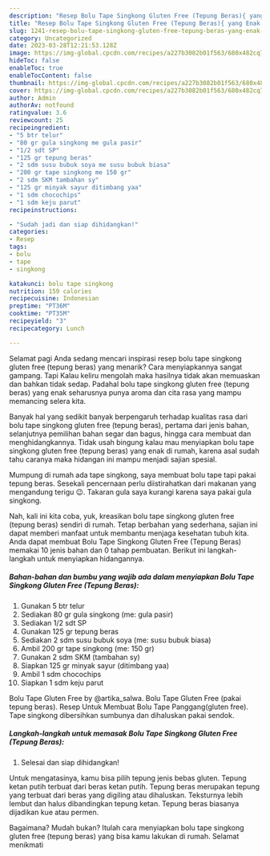```yaml
---
description: "Resep Bolu Tape Singkong Gluten Free (Tepung Beras){ yang Enak Banget,  Menu Buat lebaran"
title: "Resep Bolu Tape Singkong Gluten Free (Tepung Beras){ yang Enak Banget,  Menu Buat lebaran"
slug: 1241-resep-bolu-tape-singkong-gluten-free-tepung-beras-yang-enak-banget-menu-buat-lebaran
category: Uncategorized
date: 2023-03-28T12:21:53.128Z
image: https://img-global.cpcdn.com/recipes/a227b3082b01f563/680x482cq70/bolu-tape-singkong-gluten-free-tepung-beras-foto-resep-utama.jpg
hideToc: false
enableToc: true
enableTocContent: false
thumbnail: https://img-global.cpcdn.com/recipes/a227b3082b01f563/680x482cq70/bolu-tape-singkong-gluten-free-tepung-beras-foto-resep-utama.jpg
cover: https://img-global.cpcdn.com/recipes/a227b3082b01f563/680x482cq70/bolu-tape-singkong-gluten-free-tepung-beras-foto-resep-utama.jpg
author: Admin
authorAv: notfound
ratingvalue: 3.6
reviewcount: 25
recipeingredient:
- "5 btr telur"
- "80 gr gula singkong me gula pasir"
- "1/2 sdt SP"
- "125 gr tepung beras"
- "2 sdm susu bubuk soya me susu bubuk biasa"
- "200 gr tape singkong me 150 gr"
- "2 sdm SKM tambahan sy"
- "125 gr minyak sayur ditimbang yaa"
- "1 sdm chocochips"
- "1 sdm keju parut"
recipeinstructions:

- "Sudah jadi dan siap dihidangkan!"
categories:
- Resep
tags:
- bolu
- tape
- singkong

katakunci: bolu tape singkong 
nutrition: 159 calories
recipecuisine: Indonesian
preptime: "PT36M"
cooktime: "PT35M"
recipeyield: "3"
recipecategory: Lunch

---
```



Selamat pagi Anda sedang mencari inspirasi resep bolu tape singkong gluten free (tepung beras) yang menarik? Cara menyiapkannya sangat gampang. Tapi Kalau keliru mengolah maka hasilnya tidak akan memuaskan dan bahkan tidak sedap. Padahal bolu tape singkong gluten free (tepung beras) yang enak seharusnya punya aroma dan cita rasa yang mampu memancing selera kita.


Banyak hal yang sedikit banyak berpengaruh terhadap kualitas rasa dari bolu tape singkong gluten free (tepung beras), pertama dari jenis bahan, selanjutnya pemilihan bahan segar dan bagus, hingga cara membuat dan menghidangkannya. Tidak usah bingung kalau mau menyiapkan bolu tape singkong gluten free (tepung beras) yang enak di rumah, karena asal sudah tahu caranya maka hidangan ini mampu menjadi sajian spesial.

Mumpung di rumah ada tape singkong, saya membuat bolu tape tapi pakai tepung beras. Sesekali pencernaan perlu diistirahatkan dari makanan yang mengandung terigu 😉. Takaran gula saya kurangi karena saya pakai gula singkong.


Nah, kali ini kita coba, yuk, kreasikan bolu tape singkong gluten free (tepung beras) sendiri di rumah. Tetap berbahan yang sederhana, sajian ini dapat memberi manfaat untuk membantu menjaga kesehatan tubuh kita. Anda dapat membuat Bolu Tape Singkong Gluten Free (Tepung Beras) memakai 10 jenis bahan dan 0 tahap pembuatan. Berikut ini langkah-langkah untuk menyiapkan hidangannya.

<!--inarticleads1-->

##### Bahan-bahan dan bumbu yang wajib ada dalam menyiapkan Bolu Tape Singkong Gluten Free (Tepung Beras):

1. Gunakan 5 btr telur
1. Sediakan 80 gr gula singkong (me: gula pasir)
1. Sediakan 1/2 sdt SP
1. Gunakan 125 gr tepung beras
1. Sediakan 2 sdm susu bubuk soya (me: susu bubuk biasa)
1. Ambil 200 gr tape singkong (me: 150 gr)
1. Gunakan 2 sdm SKM (tambahan sy)
1. Siapkan 125 gr minyak sayur (ditimbang yaa)
1. Ambil 1 sdm chocochips
1. Siapkan 1 sdm keju parut


Bolu Tape Gluten Free by @artika_salwa. Bolu Tape Gluten Free (pakai tepung beras). Resep Untuk Membuat Bolu Tape Panggang(gluten free). Tape singkong dibersihkan sumbunya dan dihaluskan pakai sendok. 

<!--inarticleads2-->

##### Langkah-langkah untuk memasak Bolu Tape Singkong Gluten Free (Tepung Beras):


1. Selesai dan siap dihidangkan!

Untuk mengatasinya, kamu bisa pilih tepung jenis bebas gluten. Tepung ketan putih terbuat dari beras ketan putih. Tepung beras merupakan tepung yang terbuat dari beras yang digiling atau dihaluskan. Teksturnya lebih lembut dan halus dibandingkan tepung ketan. Tepung beras biasanya dijadikan kue atau permen. 

Bagaimana? Mudah bukan? Itulah cara menyiapkan bolu tape singkong gluten free (tepung beras) yang bisa kamu lakukan di rumah. Selamat menikmati
